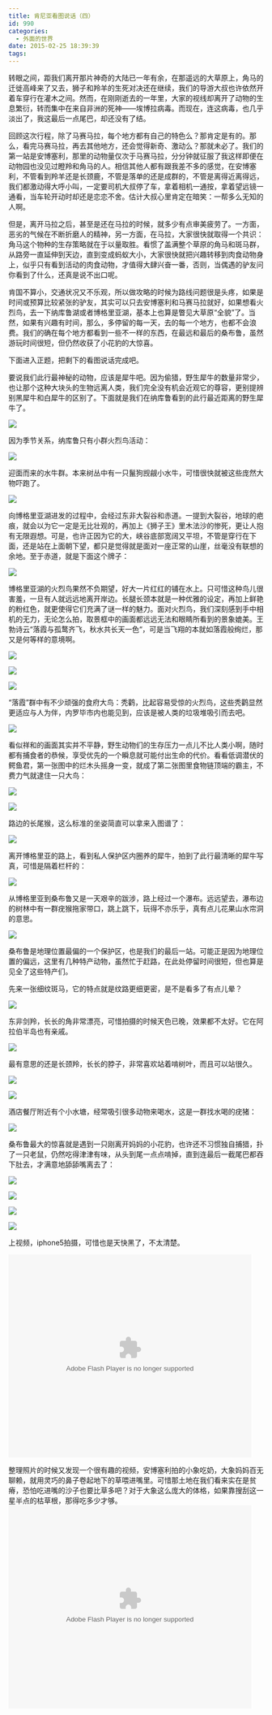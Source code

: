 ```yaml
---
title: 肯尼亚看图说话（四）
id: 990
categories:
  - 外面的世界
date: 2015-02-25 18:39:39
tags:
---
```


转眼之间，距我们离开那片神奇的大陆已一年有余，在那遥远的大草原上，角马的迁徙高峰来了又去，狮子和羚羊的生死对决还在继续，我们的导游大叔也许依然开着车穿行在灌木之间。然而，在刚刚逝去的一年里，大家的视线却离开了动物的生息繁衍，转而集中在来自非洲的死神——埃博拉病毒。而现在，连这病毒，也几乎淡出了，我这最后一点尾巴，却还没有了结。

回顾这次行程，除了马赛马拉，每个地方都有自己的特色么？那肯定是有的。那么，看完马赛马拉，再去其他地方，还会觉得新奇、激动么？那就未必了。我们的第一站是安博塞利，那里的动物量仅次于马赛马拉，分分钟就征服了我这样即便在动物园也没见过瞪羚和角马的人。相信其他人都有跟我差不多的感觉，在安博塞利，不管看到羚羊还是长颈鹿，不管是落单的还是成群的，不管是离得近离得远，我们都激动得大呼小叫，一定要司机大叔停了车，拿着相机一通按，拿着望远镜一通看，当车轮开动时却还是恋恋不舍。估计大叔心里肯定在暗笑：一帮多么无知的人啊。

但是，离开马拉之后，甚至是还在马拉的时候，就多少有点审美疲劳了。一方面，恶劣的气候在不断折磨人的精神，另一方面，在马拉，大家很快就取得一个共识：角马这个物种的生存策略就在于以量取胜。看惯了盖满整个草原的角马和斑马群，从路旁一直延伸到天边，直到变成蚂蚁大小，大家很快就把兴趣转移到肉食动物身上，似乎只有看到活动的肉食动物，才值得大肆兴奋一番，否则，当偶遇的驴友问你看到了什么，还真是说不出口呢。

肯国不算小，交通状况又不乐观，所以做攻略的时候为路线问题很是头疼，如果是时间或预算比较紧张的驴友，其实可以只去安博塞利和马赛马拉就好，如果想看火烈鸟，去一下纳库鲁湖或者博格里亚湖，基本上也算是瞥见大草原“全貌”了。当然，如果有兴趣有时间，那么，多停留的每一天，去的每一个地方，也都不会浪费。我们的确在每个地方都看到一些不一样的东西，在最远和最后的桑布鲁，虽然游玩时间很短，但仍然收获了小花豹的大惊喜。

下面进入正题，把剩下的看图说话完成吧。

要说我们此行最神秘的动物，应该是犀牛吧。因为偷猎，野生犀牛的数量非常少，也让那个这种大块头的生物远离人类，我们完全没有机会近观它的尊容，更别提辨别黑犀牛和白犀牛的区别了。下面就是我们在纳库鲁看到的此行最近距离的野生犀牛了。

![](/images/2014/11/DSC01134.jpg)

因为季节关系，纳库鲁只有小群火烈鸟活动：

![](/images/2014/11/IMG_0724.jpg)

迎面而来的水牛群。本来树丛中有一只鬣狗觊觎小水牛，可惜很快就被这些庞然大物吓跑了。

![](/images/2014/11/DSC01160.jpg)

向博格里亚湖进发的过程中，会经过东非大裂谷和赤道。一提到大裂谷，地球的疤痕，就会以为它一定是无比壮观的，再加上《狮子王》里木法沙的惨死，更让人抱有无限遐想。可是，也许正因为它的大，峡谷底部宽阔又平坦，不管是穿行在下面，还是站在上面朝下望，都只是觉得就是面对一座正常的山崖，丝毫没有联想的余地。至于赤道，就是下面这个牌子：

![](/images/2014/11/DSC01168.jpg)

博格里亚湖的火烈鸟果然不负期望，好大一片红红的铺在水上。只可惜这种鸟儿很害羞，一旦有人就远远地离开岸边。长腿长颈本就是一种优雅的设定，再加上鲜艳的粉红色，就更使得它们充满了谜一样的魅力。面对火烈鸟，我们深刻感到手中相机的无力，无论怎么拍，取景框中的画面都远远无法和眼睛所看到的景象媲美。王勃诗云“落霞与孤鹜齐飞，秋水共长天一色“，可是当飞翔的本就如落霞般绚烂，那又是何等样的意境啊。

![](/images/2014/11/IMG_0745.jpg)

![](/images/2014/11/IMG_0753.jpg)

![](/images/2014/11/DSC01189.jpg)

“落霞”群中有不少顽强的食府大鸟：秃鹳，比起容易受惊的火烈鸟，这些秃鹳显然更适应与人为伴，内罗毕市内也能见到，应该是被人类的垃圾堆吸引而去吧。

![](/images/2014/11/IMG_0767.jpg)

看似祥和的画面其实并不平静，野生动物们的生存压力一点儿不比人类小啊，随时都有捕食者的恭候，享受优先的一个瞬息就可能付出生命的代价。看看低调潜伏的鳄鱼君，第一张图中的烂木头摇身一变，就成了第二张图里食物链顶端的霸主，不费力气就逮住一只大鸟：

![](/images/2014/11/DSC01193.jpg)

![](/images/2014/11/IMG_0763.jpg)

路边的长尾猴，这么标准的坐姿简直可以拿来入图谱了：

![](/images/2014/11/IMG_0785.jpg)

离开博格里亚的路上，看到私人保护区内圈养的犀牛，拍到了此行最清晰的犀牛写真，可惜是隔着栏杆的：

![](/images/2014/11/IMG_0797.jpg)

从博格里亚到桑布鲁又是一天艰辛的跋涉，路上经过一个瀑布。远远望去，瀑布边的树林中有一群疣猴拖家带口，跳上跳下，玩得不亦乐乎，真有点儿花果山水帘洞的意思。

![](/images/2014/11/DSC01219.jpg)

桑布鲁是地理位置最偏的一个保护区，也是我们的最后一站。可能正是因为地理位置的偏远，这里有几种特产动物，虽然忙于赶路，在此处停留时间很短，但也算是见全了这些特产们。

先来一张细纹斑马，它的特点就是纹路更细更密，是不是看多了有点儿晕？

![](/images/2014/11/DSC01326.jpg)

东非剑羚，长长的角非常漂亮，可惜拍摄的时候天色已晚，效果都不太好。它在阿拉伯半岛也有亲戚。

![](/images/2014/11/IMG_0844.jpg)

最有意思的还是长颈羚，长长的脖子，非常喜欢站着啃树叶，而且可以站很久。

![](/images/2014/11/DSC01252.jpg)

![](/images/2014/11/DSC01251.jpg)

酒店餐厅附近有个小水塘，经常吸引很多动物来喝水，这是一群找水喝的疣猪：

![](/images/2014/11/IMG_0853.jpg)

桑布鲁最大的惊喜就是遇到一只刚离开妈妈的小花豹，也许还不习惯独自捕猎，扑了一只老鼠，仍然吃得津津有味，从头到尾一点点啃掉，直到连最后一截尾巴都吞下肚去，才满意地舔舔嘴离去了：

![](/images/2014/11/IMG_0833.jpg)

![](/images/2014/11/IMG_0836.jpg)

![](/images/2015/02/IMG_0839.jpg)

![](/images/2015/02/IMG_0841.jpg)

上视频，iphone5拍摄，可惜也是天快黑了，不太清楚。

<object width="480" height="400" classid="clsid:d27cdb6e-ae6d-11cf-96b8-444553540000" codebase="http://download.macromedia.com/pub/shockwave/cabs/flash/swflash.cab#version=6,0,40,0"><param name="src" value="http://www.tudou.com/v/rtfh271KcxY/&amp;bid=05&amp;rpid=105361071&amp;resourceId=105361071_05_05_99/v.swf" /><param name="allowscriptaccess" value="always" /><param name="allowfullscreen" value="true" /><param name="wmode" value="opaque" /><embed width="480" height="400" type="application/x-shockwave-flash" src="http://www.tudou.com/v/rtfh271KcxY/&amp;bid=05&amp;rpid=105361071&amp;resourceId=105361071_05_05_99/v.swf" allowscriptaccess="always" allowfullscreen="true" wmode="opaque" /></object>

整理照片的时候又发现一个很有趣的视频，安博塞利拍的小象吃奶，大象妈妈百无聊赖，就用灵巧的鼻子卷起地下的草喂进嘴里。可惜那土地在我们看来实在是贫瘠，恐怕吃进嘴的沙子也要比草多吧？对于大象这么庞大的体格，如果靠搜刮这一星半点的枯草根，那得吃多少才够。
<object width="480" height="400" classid="clsid:d27cdb6e-ae6d-11cf-96b8-444553540000" codebase="http://download.macromedia.com/pub/shockwave/cabs/flash/swflash.cab#version=6,0,40,0"><param name="src" value="http://www.tudou.com/v/kEV1_PL4fVY/&amp;bid=05&amp;rpid=105361071&amp;resourceId=105361071_05_05_99/v.swf" /><param name="allowscriptaccess" value="always" /><param name="allowfullscreen" value="true" /><param name="wmode" value="opaque" /><embed width="480" height="400" type="application/x-shockwave-flash" src="http://www.tudou.com/v/kEV1_PL4fVY/&amp;bid=05&amp;rpid=105361071&amp;resourceId=105361071_05_05_99/v.swf" allowscriptaccess="always" allowfullscreen="true" wmode="opaque" /></object>

&nbsp;
